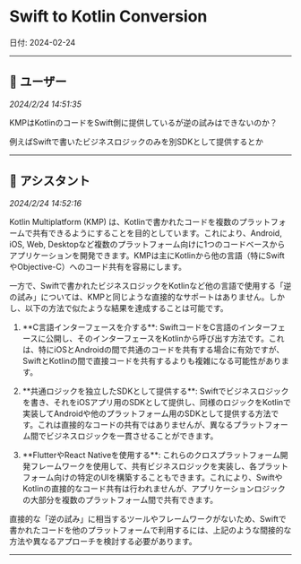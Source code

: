 # Swift to Kotlin Conversion

日付: 2024-02-24

---

## 👤 ユーザー
*2024/2/24 14:51:35*

KMPはKotlinのコードをSwift側に提供しているが逆の試みはできないのか？

例えばSwiftで書いたビジネスロジックのみを別SDKとして提供するとか

---

## 🤖 アシスタント
*2024/2/24 14:52:16*

Kotlin Multiplatform (KMP) は、Kotlinで書かれたコードを複数のプラットフォームで共有できるようにすることを目的としています。これにより、Android, iOS, Web, Desktopなど複数のプラットフォーム向けに1つのコードベースからアプリケーションを開発できます。KMPは主にKotlinから他の言語（特にSwiftやObjective-C）へのコード共有を容易にします。

一方で、Swiftで書かれたビジネスロジックをKotlinなど他の言語で使用する「逆の試み」については、KMPと同じような直接的なサポートはありません。しかし、以下の方法で似たような結果を達成することは可能です。

1. \*\*C言語インターフェースを介する\*\*: SwiftコードをC言語のインターフェースに公開し、そのインターフェースをKotlinから呼び出す方法です。これは、特にiOSとAndroidの間で共通のコードを共有する場合に有効ですが、SwiftとKotlinの間で直接コードを共有するよりも複雑になる可能性があります。

2. \*\*共通ロジックを独立したSDKとして提供する\*\*: Swiftでビジネスロジックを書き、それをiOSアプリ用のSDKとして提供し、同様のロジックをKotlinで実装してAndroidや他のプラットフォーム用のSDKとして提供する方法です。これは直接的なコードの共有ではありませんが、異なるプラットフォーム間でビジネスロジックを一貫させることができます。

3. \*\*FlutterやReact Nativeを使用する\*\*: これらのクロスプラットフォーム開発フレームワークを使用して、共有ビジネスロジックを実装し、各プラットフォーム向けの特定のUIを構築することもできます。これにより、SwiftやKotlinの直接的なコード共有は行われませんが、アプリケーションロジックの大部分を複数のプラットフォーム間で共有できます。

直接的な「逆の試み」に相当するツールやフレームワークがないため、Swiftで書かれたコードを他のプラットフォームで利用するには、上記のような間接的な方法や異なるアプローチを検討する必要があります。

---
